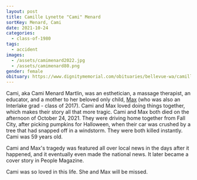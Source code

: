 ```yaml
---
layout: post
title: Camille Lynette "Cami" Menard
sortKey: Menard, Cami
date: 2021-10-24
categories:
  - class-of-1980
tags:
  - accident
images:
  - /assets/camimenard2022.jpg
  - /assets/camimenard80.png
gender: female
obituary: https://www.dignitymemorial.com/obituaries/bellevue-wa/camille-martlin-10423191
---
```


Cami, aka Cami Menard Martlin, was an esthetician, a massage therapist, an educator, and a mother to her beloved only child, [Max](https://ihsmemorial.org/class-of-2017/max-hunter-martlin/) (who was also an Interlake grad - class of 2017). Cami and Max loved doing things together, which makes their story all that more tragic. Cami and Max both died on the afternoon of October 24, 2021. They were driving home together from Fall City, after picking pumpkins for Halloween, when their car was crushed by a tree that had snapped off in a windstorm. They were both killed instantly. Cami was 59 years old.

Cami and Max's tragedy was featured all over local news in the days after it happened, and it eventually even made the national news. It later became a cover story in People Magazine.

Cami was so loved in this life. She and Max will be missed.

